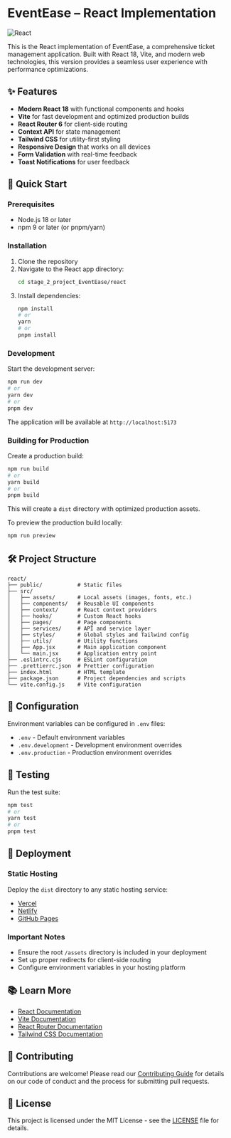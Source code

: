 # EventEase – React Implementation

![React](https://img.shields.io/badge/React-20232A?style=for-the-badge&logo=react&logoColor=61DAFB)

This is the React implementation of EventEase, a comprehensive ticket management application. Built with React 18, Vite, and modern web technologies, this version provides a seamless user experience with performance optimizations.

## ✨ Features

- **Modern React 18** with functional components and hooks
- **Vite** for fast development and optimized production builds
- **React Router 6** for client-side routing
- **Context API** for state management
- **Tailwind CSS** for utility-first styling
- **Responsive Design** that works on all devices
- **Form Validation** with real-time feedback
- **Toast Notifications** for user feedback

## 🚀 Quick Start

### Prerequisites

- Node.js 18 or later
- npm 9 or later (or pnpm/yarn)

### Installation

1. Clone the repository
2. Navigate to the React app directory:
   ```bash
   cd stage_2_project_EventEase/react
   ```
3. Install dependencies:
   ```bash
   npm install
   # or
   yarn
   # or
   pnpm install
   ```

### Development

Start the development server:

```bash
npm run dev
# or
yarn dev
# or
pnpm dev
```

The application will be available at `http://localhost:5173`

### Building for Production

Create a production build:

```bash
npm run build
# or
yarn build
# or
pnpm build
```

This will create a `dist` directory with optimized production assets.

To preview the production build locally:

```bash
npm run preview
```

## 🛠️ Project Structure

```
react/
├── public/           # Static files
├── src/
│   ├── assets/       # Local assets (images, fonts, etc.)
│   ├── components/   # Reusable UI components
│   ├── context/      # React context providers
│   ├── hooks/        # Custom React hooks
│   ├── pages/        # Page components
│   ├── services/     # API and service layer
│   ├── styles/       # Global styles and Tailwind config
│   ├── utils/        # Utility functions
│   ├── App.jsx       # Main application component
│   └── main.jsx      # Application entry point
├── .eslintrc.cjs     # ESLint configuration
├── .prettierrc.json  # Prettier configuration
├── index.html        # HTML template
├── package.json      # Project dependencies and scripts
└── vite.config.js    # Vite configuration
```

## 🔧 Configuration

Environment variables can be configured in `.env` files:

- `.env` - Default environment variables
- `.env.development` - Development environment overrides
- `.env.production` - Production environment overrides

## 🧪 Testing

Run the test suite:

```bash
npm test
# or
yarn test
# or
pnpm test
```

## 🚀 Deployment

### Static Hosting

Deploy the `dist` directory to any static hosting service:

- [Vercel](https://vercel.com/)
- [Netlify](https://www.netlify.com/)
- [GitHub Pages](https://pages.github.com/)

### Important Notes

- Ensure the root `/assets` directory is included in your deployment
- Set up proper redirects for client-side routing
- Configure environment variables in your hosting platform

## 📚 Learn More

- [React Documentation](https://reactjs.org/)
- [Vite Documentation](https://vitejs.dev/)
- [React Router Documentation](https://reactrouter.com/)
- [Tailwind CSS Documentation](https://tailwindcss.com/)

## 🤝 Contributing

Contributions are welcome! Please read our [Contributing Guide](CONTRIBUTING.md) for details on our code of conduct and the process for submitting pull requests.

## 📄 License

This project is licensed under the MIT License - see the [LICENSE](LICENSE) file for details.
